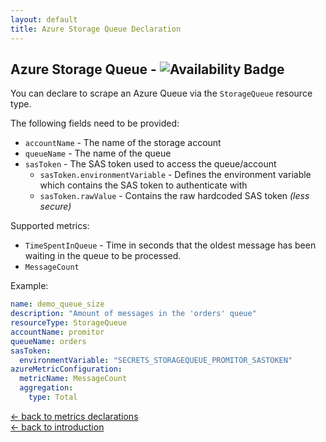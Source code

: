 ```yaml
---
layout: default
title: Azure Storage Queue Declaration
---
```


## Azure Storage Queue - ![Availability Badge](https://img.shields.io/badge/Available%20Starting-v1.0.0-green.svg)
You can declare to scrape an Azure Queue via the `StorageQueue` resource type.

The following fields need to be provided:
- `accountName` - The name of the storage account
- `queueName` - The name of the queue
- `sasToken` - The SAS token used to access the queue/account
  - `sasToken.environmentVariable` - Defines the environment variable which contains the SAS token to authenticate with
  - `sasToken.rawValue` - Contains the raw hardcoded SAS token _(less secure)_

Supported metrics:
- `TimeSpentInQueue` - Time in seconds that the oldest message has been waiting in the queue to be processed.
- `MessageCount`

Example:
```yaml
name: demo_queue_size
description: "Amount of messages in the 'orders' queue"
resourceType: StorageQueue
accountName: promitor
queueName: orders
sasToken:
  environmentVariable: "SECRETS_STORAGEQUEUE_PROMITOR_SASTOKEN"
azureMetricConfiguration:
  metricName: MessageCount
  aggregation:
    type: Total
```

[&larr; back to metrics declarations](/configuration/metrics)<br />
[&larr; back to introduction](/)
